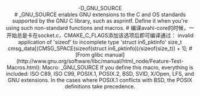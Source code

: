  <center>-D_GNU_SOURCE<center>
# _GNU_SOURCE enables GNU extensions to the C and OS standards supported by the GNU C library, such as asprintf.
Define it when you're using such non-standard functions and macros.
# 编译avahi-core的时候，一开始总是卡在socket.c，CMAKE_C_FLAGS添加该选项后即可编译通过：
invalid application of 'sizeof' to incomplete type 'struct in6_pktinfo' size_t cmsg_data[(CMSG_SPACE(sizeof(struct in6_pktinfo))/sizeof(size_t)) + 1];
# [From glibc manual](http://www.gnu.org/software/libc/manual/html_node/Feature-Test-Macros.html):
Macro: _GNU_SOURCE
If you define this macro, everything is included: ISO C89, ISO C99, POSIX.1, POSIX.2, BSD, SVID, X/Open, LFS, and GNU extensions. In the cases where POSIX.1 conflicts with BSD, the POSIX definitions take precedence.
